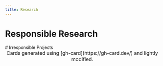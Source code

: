```yaml
---
title: Research
---
```


# Responsible Research

<div class="svgdiv">
<object class="svgcard" data="images/vyzxpaper.svg" alt="inQWIRE/VyZX - GitHub"></object>
<object class="svgcard" data="images/vyzx.svg" alt="inQWIRE/VyZX - GitHub"></object>
<object class="svgcard" data="images/thesis.svg" alt="New College of Florida Undergraduate Thesis - Pdf"></object>
</div>
<div class="svgdiv">
<object class="svgcard" data="images/idrisgt.svg" alt="caldwellb/idrisgrouptheory - GitHub"></object>
</div>
# Irresponsible Projects

<div class="svgdiv">
<object class="svgcard" data="images/haskell-dither.svg" alt="caldwellb/haskell-dither - GitHub"></object>
<object class="svgcard" data="images/website.svg" alt="caldwellb/website - GitHub"></object>
<object class="svgcard" data="images/hotdog.svg" alt="Hotdog Stand - Firefox Themes"></object>
</div>

<center style="font-size: 1rem;">
Cards generated using [gh-card](https://gh-card.dev/) and lightly modified.
</center>

